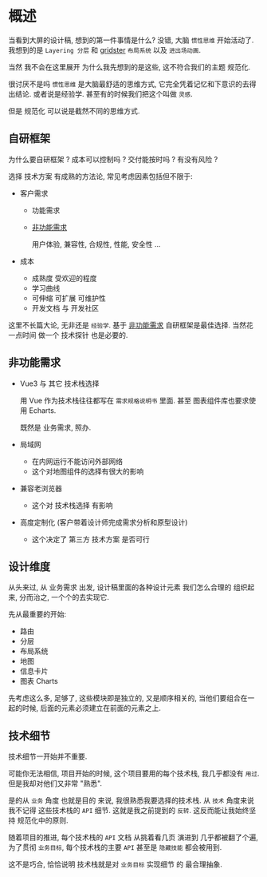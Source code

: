 # 概述

当看到大屏的设计稿, 想到的第一件事情是什么? 没错, 大脑 `惯性思维` 开始活动了. 我想到的是 `Layering 分层` 和 [gridster](https://dsmorse.github.io/gridster.js/) `布局系统` 以及 `进出场动画`.

当然 我不会在这里展开 为什么我先想到的是这些, 这不符合我们的主题 <Term>规范化</Term>.

很讨厌不是吗 `惯性思维` 是大脑最舒适的思维方式, 它完全凭着记忆和下意识的去得出结论. 或者说是经验学. 甚至有的时候我们把这个叫做 `灵感`.

但是 <Term>规范化</Term> 可以说是截然不同的思维方式.

## 自研框架

为什么要自研框架 ? 成本可以控制吗 ? 交付能按时吗 ? 有没有风险 ?

选择 技术方案 有成熟的方法论, 常见考虑因素包括但不限于:

- 客户需求

  - 功能需求

  - [非功能需求](#非功能需求)

    用户体验, 兼容性, 合规性, 性能, 安全性 ...

- 成本

  - 成熟度 受欢迎的程度
  - 学习曲线
  - 可伸缩 可扩展 可维护性
  - 开发文档 与 开发社区

这里不长篇大论, 无非还是 `经验学`. 基于 [非功能需求](#非功能需求) 自研框架是最佳选择. 当然花一点时间 做一个 <BestPractice>技术探针</BestPractice> 也是必要的.

## 非功能需求

- Vue3 与 其它 技术栈选择

  用 <Product>Vue</Product> 作为技术栈往往都写在 `需求规格说明书` 里面. 甚至 图表组件库也要求使用 <Product>Echarts</Product>.

  既然是 <Term>业务需求</Term>, 照办.

- 局域网

  - 在内网运行不能访问外部网络
  - 这个对地图组件的选择有很大的影响

- 兼容老浏览器

  - 这个对 技术栈选择 有影响

- 高度定制化 (客户带着设计师完成需求分析和原型设计)

  - 这个决定了 第三方 技术方案 是否可行

## 设计维度

从头来过, 从 <Term>业务需求</Term> 出发, 设计稿里面的各种设计元素 我们怎么合理的 组织起来, 分而治之, 一个个的去实现它.

先从最重要的开始:

- 路由
- 分层
- 布局系统
- 地图
- 信息卡片
- 图表 Charts

先考虑这么多, 足够了, 这些模块即是独立的, 又是顺序相关的, 当他们要组合在一起的时候, 后面的元素必须建立在前面的元素之上.

## 技术细节

技术细节一开始并不重要.

可能你无法相信, 项目开始的时候, 这个项目要用的每个技术栈, 我几乎都没有 `用过`. 但是我却对他们又非常 "熟悉".

是的从 `业务` 角度 也就是目的 来说, 我很熟悉我要选择的技术栈. 从 `技术` 角度来说 我不记得 这些技术栈的 `API` 细节. 这就是我之前提到的 `反转`. 这反而能让我始终坚持 规范化中的原则.

随着项目的推进, 每个技术栈的 `API` 文档 从挑着看几页 演进到 几乎都被翻了个遍, 为了贯彻 `业务目标`, 每个技术栈的主要 `API` 甚至是 `隐藏技能` 都会被用到.

这不是巧合, 恰恰说明 技术栈就是对 `业务目标` 实现细节 的 最合理抽象.
